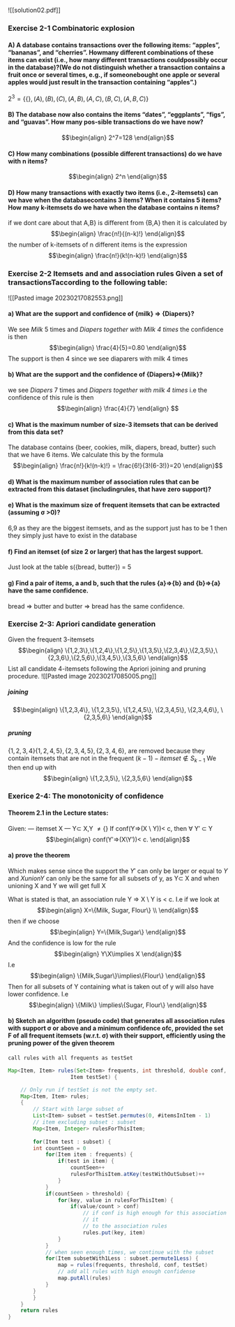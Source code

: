 ![[solution02.pdf]]
### Exercise 2-1 Combinatoric explosion
#### A) A database contains transactions over the following items: “apples”, “bananas”, and “cherries”. Howmany different combinations of these items can exist (i.e., how many different transactions couldpossibly occur in the database)?(We do not distinguish whether a transaction contains a fruit once or several times, e.g., if someonebought one apple or several apples would just result in the transaction containing “apples”.)
$2^3=\{\{\}, (A), (B), (C), (A,B), (A,C), (B,C), (A,B,C)\}$

#### B) The database now also contains the items “dates”, “eggplants”, “figs”, and “guavas”. How many pos-sible transactions do we have now? 
$$\begin{align}
2^7=128
\end{align}$$


#### C) How many combinations (possible different transactions) do we have with n items?
$$\begin{align}
2^n
\end{align}$$

#### D) How many transactions with exactly two items (i.e., 2-itemsets) can we have when the databasecontains 3 items? When it contains 5 items? How many k-itemsets do we have when the database contains n items?
if we dont care about that A,B} is different from {B,A} then it is calculated by 
$$\begin{align}
\frac{n!}{(n-k)!}
\end{align}$$
the number of k-itemsets of n different items is the expression
$$\begin{align}
\frac{n!}{k!(n-k)!}
\end{align}$$

### Exercise 2-2 Itemsets and and association rules Given a set of transactionsTaccording to the following table:
![[Pasted image 20230217082553.png]]

#### a) What are the support and confidence of {milk} => {Diapers}?
We see _Milk_ 5 times and *Diapers together with Milk 4 times* the confidence is then
$$\begin{align}
\frac{4}{5}=0.80
\end{align}$$
The support is then 4 since we see diaparers with milk 4 times
#### b) What are the support and the confidence of {Diapers}⇒{Milk}?
we see *Diapers* 7 times and *Diapers together with milk 4 times* i.e the confidence of this rule is then
$$\begin{align} 
\frac{4}{7}
\end{align} $$
#### c) What is the maximum number of size-3 itemsets that can be derived from this data set?
The database contains {beer, cookies, milk, diapers, bread, butter} such that we have 6 items. We calculate this by the formula 
$$\begin{align}
\frac{n!}{k!(n-k)!} = \frac{6!}{3!(6-3!)}=20
\end{align}$$

#### d) What is the maximum number of association rules that can be extracted from this dataset (includingrules, that have zero support)?



#### e) What is the maximum size of frequent itemsets that can be extracted (assuming σ >0)?

6,9 as they are the biggest itemsets, and as the support just has to be 1 then they simply just have to exist in the database

#### f) Find an itemset (of size 2 or larger) that has the largest support.
Just look at the table
s({bread, butter}) = 5

#### g) Find a pair of items, a and b, such that the rules {a}⇒{b} and {b}⇒{a} have the same confidence.

bread => butter and butter => bread has the same confidence.


### Exercise 2-3: Apriori candidate generation
Given the frequent 3-itemsets
$$\begin{align}
\{1,2,3\},\{1,2,4\},\{1,2,5\},\{1,3,5\},\{2,3,4\},\{2,3,5\},\{2,3,6\},\{2,5,6\},\{3,4,5\},\{3,5,6\}
\end{align}$$
List all candidate 4-itemsets following the Apriori joining and pruning procedure.
![[Pasted image 20230217085005.png]]
##### joining
$$\begin{align}
\{1,2,3,4\}, \{1,2,3,5\}, \{1,2,4,5\}, \{2,3,4,5\}, \{2,3,4,6\}, \{2,3,5,6\}
\end{align}$$
##### pruning
$\{1,2,3,4\}\{1,2,4,5\},\{2,3,4,5\},\{2,3,4,6\},$ are removed because they contain itemsets that are not in the frequent $(k-1)-itemset \notin S_{k-1}$ 
We then end up with
$$\begin{align}
\{1,2,3,5\}, \{2,3,5,6\}
\end{align}$$

### Exerice 2-4: The monotonicity of confidence
#### Theorem 2.1 in the Lecture states:
Given:
— itemset X
— Y⊂ X,Y $\neq\{\}$
If conf(Y⇒(X \\ Y))< c, then ∀ Y′ ⊂ Y
$$\begin{align}
conf(Y′⇒(X\Y′))< c.
\end{align}$$
#### a) prove the theorem
Which makes sense since the support the $Y'$ can only be larger or equal to $Y$ and $X union Y$ can only be the same for all subsets of y, as Y⊂ X and when unioning X and Y we will get full X

What is stated is that, an association rule Y => X \ Y is < c. I.e if we look at 
$$\begin{align}
X=\{Milk, Sugar, Flour\} \\ 
\end{align}$$
then if we choose
$$\begin{align}
Y=\{Milk,Sugar\}
\end{align}$$
And the confidence is low for the rule
$$\begin{align}
Y\X\implies X
\end{align}$$
I.e
$$\begin{align}
\{Milk,Sugar\}\implies\{Flour\}
\end{align}$$
Then for all subsets of Y containing what is taken out of y will also have lower confidence. I.e
$$\begin{align}
\{Milk\} \implies\{Sugar, Flour\}
\end{align}$$

#### b) Sketch an algorithm (pseudo code) that generates all association rules with support σ or above and a minimum confidence ofc, provided the set F of all frequent itemsets (w.r.t. σ) with their support, efficiently using the pruning power of the given theorem
``` java
call rules with all frequents as testSet

Map<Item, Item> rules(Set<Item> frequents, int threshold, double conf, 
					Item testSet) {

	// Only run if testSet is not the empty set.
	Map<Item, Item> rules;
	{
		// Start with large subset of 
		List<Item> subset = testSet.permutes(0, #itemsInItem - 1)
		// item excluding subset : subset
		Map<Item, Integer> rulesForThisItem;
		
		for(Item test : subset) {
		int countSeen = 0
			for(Item item : frequents) {
				if(test in item) {
					countSeen++
					rulesForThisItem.atKey(testWithOutSubset)++
				}
			}
			if(countSeen > threshold) {
				for(key, value in rulesForThisItem) {
					if(value/count > conf)
						// if conf is high enough for this association rule, add 
						// it 
						// to the association rules
						rules.put(key, item)
				}
			}
			// when seen enough times, we continue with the subset
			for(Item subsetWith1Less : subset.permute1Less) {
				map = rules(frequents, threshold, conf, testSet)
				// add all rules with high enough confidense
				map.putAll(rules)
			}
		}
		}
	}
	return rules
}
```

